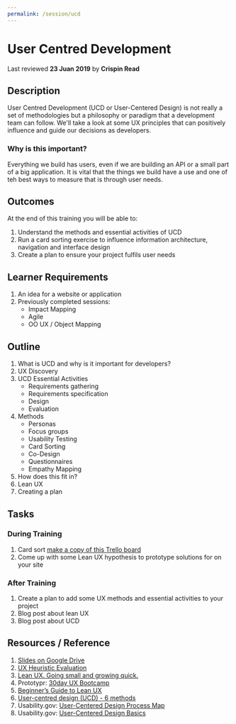 ```yaml
---
permalink: /session/ucd
---
```

# User Centred Development
Last reviewed **23 Juan 2019** by **Crispin Read**

## Description
User Centred Development (UCD or User-Centered Design) is not really a set of methodologies but a philosophy or paradigm that a development team can follow. We'll take a look at some UX principles that can positively influence and guide our decisions as developers.

### Why is this important?
Everything we build has users, even if we are building an API or a small part of a big application. It is vital that the things we build have a use and one of teh best ways to measure that is through user needs.

## Outcomes

At the end of this training you will be able to:
1. Understand the methods and essential activities of UCD
1. Run a card sorting exercise to influence information architecture, navigation and interface design
1. Create a plan to ensure your project fulfils user needs

## Learner Requirements

1. An idea for a website or application
1. Previously completed sessions:
    - Impact Mapping
    - Agile
    - OO UX / Object Mapping

## Outline

1. What is UCD and why is it important for developers?
1. UX Discovery
1. UCD Essential Activities
    - Requirements gathering
    - Requirements specification
    - Design
    - Evaluation
1. Methods
    - Personas
    - Focus groups
    - Usability Testing
    - Card Sorting
    - Co-Design
    - Questionnaires
    - Empathy Mapping    
1. How does this fit in?
1. Lean UX
1. Creating a plan

## Tasks

### During Training
1. Card sort [make a copy of this Trello board](https://trello.com/b/tb1YTWlV/card-sort)
1. Come up with some Lean UX hypothesis to prototype solutions for on your site

### After Training
1. Create a plan to add some UX methods and essential activities to your project
2. Blog post about lean UX
3. Blog post about UCD

## Resources / Reference

1. [Slides on Google Drive](https://docs.google.com/presentation/d/1IWGvjNudejZyn6J3AVNW1NedbGC0eN7IKX0C5xcjYog/edit#slide=id.p)
1. [UX Heuristic Evaluation](https://uxknowledgebase.com/heuristic-evaluation-897bcd3ffcf4)
1. [Lean UX. Going small and growing quick.](https://blog.prototypr.io/lean-ux-going-small-and-growing-quicker-2b3a9f98d96)
1. Prototypr: [30day UX Bootcamp](https://blog.prototypr.io/https-blog-prototypr-io-ux-bootcamp-3/home)
1. [Beginner’s Guide to Lean UX](https://blog.prototypr.io/beginners-guide-to-lean-ux-defined-explained-228d18940acb)
1. [User-centred design (UCD) - 6 methods](https://www.webcredible.com/blog/user-centered-design-ucd-6-methods/)
1. Usability.gov: [User-Centered Design Process Map](https://www.usability.gov/how-to-and-tools/resources/ucd-map.html)
1. Usability.gov: [User-Centered Design Basics](https://www.usability.gov/what-and-why/user-centered-design.html)
